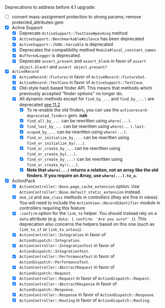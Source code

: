 Deprecations to address before 4.1 upgrade:
- [ ] convert mass-assignment protection to strong params; remove protected_attributes gem
- [x] Active Support
   - [x] Deprecate `ActiveSupport::TestCase#pending` method
   - [x] `ActiveSupport::Benchmarkable#silence` has been deprecated
   - [x] `ActiveSupport::JSON::Variable` is deprecated
   - [x] Deprecates the compatibility method `Module#local_constant_names`
   - [x] `BufferedLogger` is deprecated.
   - [x] Deprecate `assert_present` and `assert_blank` in favor of `assert object.blank?` and `assert object.present?`
- [x] `ActiveRecord`
   - [x] `ActiveRecord::Fixtures` in favor of `ActiveRecord::FixtureSet`.
   - [x] `ActiveRecord::TestCase` in favor of `ActiveSupport::TestCase`.
   - [x] Old-style hash based finder API. This means that methods which previously accepted "finder options" no longer do.
   - [x] All dynamic methods except for `find_by_...` and `find_by_...!` are deprecated [see 11.2](http://guides.rubyonrails.org/4_0_release_notes.html)
      - [x] To re-enable the old finders, you can use the `activerecord-deprecated_finders` gem. **nah**
      - [x] `find_all_by_...` can be rewritten using `where(...)`.
      - [x] `find_last_by_...` can be rewritten using `where(...).last`.
      - [x] `scoped_by_...` can be rewritten using `where(...)`.
      - [x] `find_or_initialize_by_...` can be rewritten using `find_or_initialize_by(...)`.
      - [x] `find_or_create_by_...` can be rewritten using `find_or_create_by(...)`.
      - [x] `find_or_create_by_...!` can be rewritten using `find_or_create_by!(...)`.
      - [x] **Note that `where(...)` returns a relation, not an array like the old finders. If you require an Array, use `where(...).to_a`.**
- [x] ActionPack
   - [x] `ActionController::Base.page_cache_extension` option. Use `ActionController::Base.default_static_extension` instead.
   - [x] `dom_id` and `dom_class` methods in controllers (they are fine in views). You will need to include the `ActionView::RecordIdentifier` module in controllers requiring this feature
   - [x] `:confirm` option for the `link_to` helper. You should instead rely on a `data` attribute (e.g. `data: { confirm: 'Are you sure?' }`). This deprecation also concerns the helpers based on this one (such as `link_to_if` or `link_to_unless`).
   - [x] `ActionController::Integration` in favor of `ActionDispatch::Integration`.
   - [x] `ActionController::IntegrationTest` in favor of `ActionDispatch::IntegrationTest`.
   - [x] `ActionController::PerformanceTest` in favor of `ActionDispatch::PerformanceTest`.
   - [x] `ActionController::AbstractRequest` in favor of `ActionDispatch::Request`.
   - [x] `ActionController::Request` in favor of `ActionDispatch::Request`.
   - [x] `ActionController::AbstractResponse` in favor of `ActionDispatch::Response`.
   - [x] `ActionController::Response` in favor of `ActionDispatch::Response`.
   - [x] `ActionController::Routing` in favor of `ActionDispatch::Routing`.
